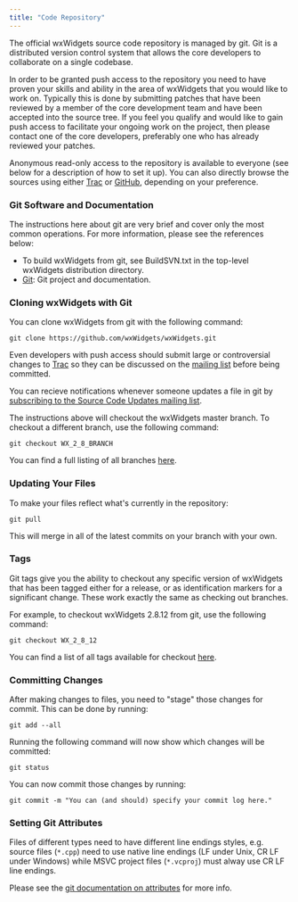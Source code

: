 ```yaml
---
title: "Code Repository"
---
```


The official wxWidgets source code repository is managed by git. Git is a
distributed version control system that allows the core developers to
collaborate on a single codebase.

In order to be granted push access to the repository you need to have
proven your skills and ability in the area of wxWidgets that you would
like to work on.  Typically this is done by submitting patches that have
been reviewed by a member of the core development team and have been
accepted into the source tree.  If you feel you qualify and would like to
gain push access to facilitate your ongoing work on the project, then please
contact one of the core developers, preferably one who has already reviewed
your patches.

Anonymous read-only access to the repository is available to everyone (see
below for a description of how to set it up). You can also directly browse the
sources using either [Trac](http://trac.wxwidgets.org/browser) or
[GitHub](https://github.com/wxWidgets/), depending on your preference.


### Git Software and Documentation

The instructions here about git are very brief and cover only the most common
operations. For more information, please see the references below:

* To build wxWidgets from git, see BuildSVN.txt in the top-level wxWidgets
  distribution directory.
* [Git](http://git-scm.com/): Git project and documentation.


### Cloning wxWidgets with Git

You can clone wxWidgets from git with the following command:

    git clone https://github.com/wxWidgets/wxWidgets.git

Even developers with push access should submit large or controversial changes
to [Trac](http://trac.wxwidgets.org) so they can be discussed on the
[mailing list](/support/mailing-lists/) before being committed.

You can recieve notifications whenever someone updates a file in git by
[subscribing to the Source Code Updates mailing list](/support/mailing-lists/).

The instructions above will checkout the wxWidgets master branch. To checkout a
different branch, use the following command:

    git checkout WX_2_8_BRANCH

You can find a full listing of all branches
[here](https://github.com/wxWidgets/wxWidgets/branches).


### Updating Your Files

To make your files reflect what's currently in the repository:

    git pull

This will merge in all of the latest commits on your branch with your own.


### Tags

Git tags give you the ability to checkout any specific version of wxWidgets
that has been tagged either for a release, or as identification markers for a
significant change. These work exactly the same as checking out branches.

For example, to checkout wxWidgets 2.8.12 from git, use the following command:

    git checkout WX_2_8_12

You can find a list of all tags available for checkout
[here](https://github.com/wxWidgets/wxWidgets/tags).


### Committing Changes

After making changes to files, you need to "stage" those changes for commit.
This can be done by running:

    git add --all

Running the following command will now show which changes will be committed:

    git status

You can now commit those changes by running:

    git commit -m "You can (and should) specify your commit log here."


### Setting Git Attributes

Files of different types need to have different line endings styles, e.g.
source files (`*.cpp`) need to use native line endings (LF under Unix, CR LF
under Windows) while MSVC project files (`*.vcproj`) must alway use CR LF line
endings.

Please see the [git documentation on attributes][attributes] for more info.

[attributes]: http://git-scm.com/book/en/v2/Customizing-Git-Git-Attributes
